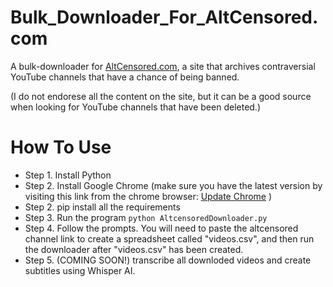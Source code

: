 # Bulk_Downloader_For_AltCensored.com

A bulk-downloader for [AltCensored.com](https://altcensored.com/), a site that archives contraversial YouTube channels that have a chance of being banned. 

(I do not endorese all the content on the site, but it can be a good source when looking for YouTube channels that have been deleted.)

# How To Use

* Step 1. Install Python
* Step 2. Install Google Chrome (make sure you have the latest version by visiting this link from the chrome browser: [Update Chrome](chrome://settings/help) )
* Step 2. pip install all the requirements
* Step 3. Run the program `python AltcensoredDownloader.py`
* Step 4. Follow the prompts. You will need to paste the altcensored channel link to create a spreadsheet called "videos.csv", and then run the downloader after "videos.csv" has been created.
* Step 5. (COMING SOON!) transcribe all downloded videos and create subtitles using Whisper AI.
